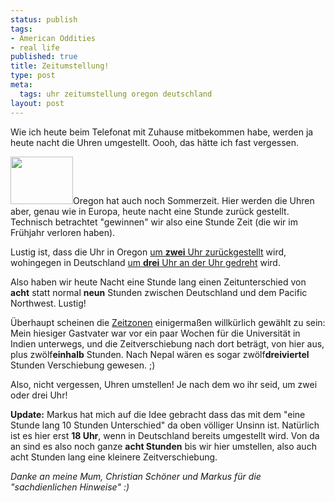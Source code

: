 ```yaml
--- 
status: publish
tags: 
- American Oddities
- real life
published: true
title: Zeitumstellung!
type: post
meta: 
  tags: uhr zeitumstellung oregon deutschland
layout: post
---
```

Wie ich heute beim Telefonat mit Zuhause mitbekommen habe, werden ja heute nacht die Uhren umgestellt. Oooh, das hätte ich fast vergessen.

<a title="8:02 aka Good Night, and Good Luck., by iguanajo" href="http://flickr.com/photos/iguanajo/55702947/in/pool-tic_-_tac/"><img src="http://static.flickr.com/30/55702947_a050ba8779_t.jpg" width="100" height="76" class="alignright"/></a>Oregon hat auch noch Sommerzeit. Hier werden die Uhren aber, genau wie in Europa, heute nacht eine Stunde zurück gestellt. Technisch betrachtet "gewinnen" wir also eine Stunde Zeit (die wir im Frühjahr verloren haben).

Lustig ist, dass die Uhr in Oregon <a href="http://www.timetemperature.com/tzus/daylight_saving_time.shtml">um <strong>zwei</strong> Uhr zurückgestellt</a> wird, wohingegen in Deutschland <a href="http://tagesschau.de/aktuell/meldungen/0,1185,OID4902110_TYP6_THE_NAV_REF1_BAB,00.html">um <strong>drei</strong> Uhr an der Uhr gedreht</a> wird.

Also haben wir heute Nacht eine Stunde lang einen Zeitunterschied von <strong>acht</strong> statt normal <strong>neun</strong> Stunden zwischen Deutschland und dem Pacific Northwest. Lustig!

Überhaupt scheinen die <a href="http://de.wikipedia.org/wiki/Zeitzone">Zeitzonen</a> einigermaßen willkürlich gewählt zu sein: Mein hiesiger Gastvater war vor ein paar Wochen für die Universität in Indien unterwegs, und die Zeitverschiebung nach dort beträgt, von hier aus, plus zwölf<strong>einhalb</strong> Stunden. Nach Nepal wären es sogar zwölf<strong>dreiviertel</strong> Stunden Verschiebung gewesen. ;)

Also, nicht vergessen, Uhren umstellen! Je nach dem wo ihr seid, um zwei oder drei Uhr!

<strong>Update:</strong> Markus hat mich auf die Idee gebracht dass das mit dem "eine Stunde lang 10 Stunden Unterschied" da oben völliger Unsinn ist. Natürlich ist es hier erst <strong>18 Uhr</strong>, wenn in Deutschland bereits umgestellt wird. Von da an sind es also noch ganze <strong>acht Stunden</strong> bis wir hier umstellen, also auch acht Stunden lang eine kleinere Zeitverschiebung.

<em>Danke an meine Mum, Christian Schöner und Markus für die "sachdienlichen Hinweise" :)</em>
